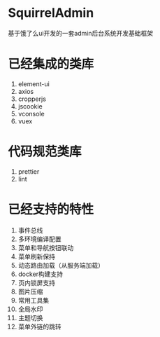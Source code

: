# SquirrelAdmin

基于饿了么ui开发的一套admin后台系统开发基础框架

# 已经集成的类库
1. element-ui
2. axios
4. cropperjs
5. jscookie
6. vconsole
7. vuex

# 代码规范类库
1. prettier
2. lint

# 已经支持的特性
1. 事件总线
2. 多环境编译配置
3. 菜单和导航按钮联动
4. 菜单刷新保持
5. 动态路由加载（从服务端加载）
6. docker构建支持
7. 页内锁屏支持
8. 图片压缩
9. 常用工具集
10. 全局水印
11. 主题切换
12. 菜单外链的跳转



